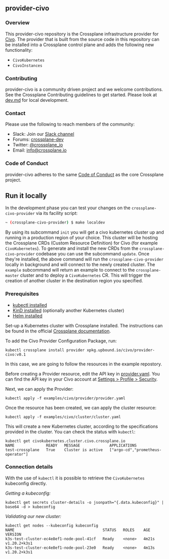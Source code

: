 ## provider-civo

### Overview

This provider-civo repository is the Crossplane infrastructure provider for [Civo](https://www.civo.com).
The provider that is built from the source code in this repository can be installed into a Crossplane control plane and adds the following new functionality:

- `CivoKubernetes`
- `CivoInstances`

### Contributing

provider-civo is a community driven project and we welcome contributions. See the Crossplane Contributing guidelines to get started. Please look at [dev.md](./dev.md) for local development.

### Contact

Please use the following to reach members of the community:

- Slack: Join our [Slack channel](https://slack.crossplane.io)
- Forums:
  [crossplane-dev](https://groups.google.com/forum/#!forum/crossplane-dev)
- Twitter: [@crossplane_io](https://twitter.com/crossplane_io)
- Email: [info@crossplane.io](mailto:info@crossplane.io)

### Code of Conduct

provider-civo adheres to the same [Code of Conduct](https://github.com/crossplane/crossplane/blob/master/CODE_OF_CONDUCT.md) as the core Crossplane project.

## Run it locally

In the development phase you can test your changes on the `crossplane-civo-provider` via its facility script:
```bash
~ (crossplane-civo-provider) $ make localdev
```
By using its subcommand `init` you will get a civo kubernetes cluster up and running in a production region of your choice. This cluster will be hosting the Crossplane CRDs (Custom Resource Definition) for Civo (for example `CivoKubernetes`).
To generate and install the new CRDs from the `crossplane-civo-provider` codebase you can use the subcommand `update`. 
Once they're installed, the above command will run the `crossplane-civo-provider` locally in background and will connect to the newly created cluster.
The `example` subcommand will return an example to connect to the `crossplane-master` cluster and to deploy a `CivoKubernetes` CR.
This will trigger the creation of another cluster in the destination region you specified.

### Prerequisites

- [kubectl installed](https://kubernetes.io/docs/tasks/tools/#kubectl)
- [KinD installed](https://kind.sigs.k8s.io/docs/user/quick-start/) (optionally another Kubernetes cluster)
- [Helm installed](https://helm.sh/)

Set-up a Kubernetes cluster with Crossplane installed. The instructions can be found in the official [Crossplane documentation](https://crossplane.io/docs/v1.3/getting-started/install-configure.html#start-with-a-self-hosted-crossplane).

To add the Civo Provider Configuration Package, run:

```console
kubectl crossplane install provider xpkg.upbound.io/civo/provider-civo:v0.1
```

In this case, we are going to follow the resources in the example repostory.

Before creating a Provider resource, edit the API key in [provider.yaml](examples/civo/provider/provider.yaml). You can find the API key in your Civo account at [Settings > Profile > Security](https://dashboard.civo.com/security).

Next, we can apply the Provider:

```console
kubectl apply -f examples/civo/provider/provider.yaml
```

Once the resource has been created, we can apply the cluster resource:

```console
kubectl apply -f examples/civo/cluster/cluster.yaml
```

This will create a new Kubernetes cluster, according to the specifications provided in the cluster. You can check the status with `kubectl`:

```console
kubectl get civokubernetes.cluster.civo.crossplane.io
NAME              READY   MESSAGE             APPLICATIONS
test-crossplane   True    Cluster is active   ["argo-cd","prometheus-operator"]
```


### Connection details

With the use of `kubectl` it is possible to retrieve the `CivoKubernetes` kubeconfig directly.

_Getting a kubeconfig:_

```console
kubectl get secrets cluster-details -o jsonpath="{.data.kubeconfig}" | base64 -d > kubeconfig
```

_Validating our new cluster:_

```console
kubectl get nodes --kubeconfig kubeconfig
NAME                                       STATUS   ROLES    AGE     VERSION
k3s-test-cluster-ec4e8ef1-node-pool-41cf   Ready    <none>   4m21s   v1.20.2+k3s1
k3s-test-cluster-ec4e8ef1-node-pool-23e0   Ready    <none>   4m13s   v1.20.2+k3s1
```
